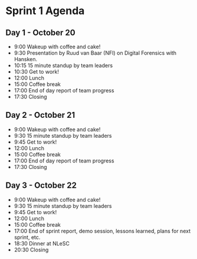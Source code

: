 # Sprint 1 Agenda 

## Day 1 - October 20

- 9:00 Wakeup with coffee and cake!
- 9:30 Presentation by Ruud van Baar (NFI) on Digital Forensics with Hansken.
- 10:15 15 minute standup by team leaders
- 10:30 Get to work!
- 12:00 Lunch
- 15:00 Coffee break 
- 17:00 End of day report of team progress
- 17:30 Closing

## Day 2 - October 21

- 9:00 Wakeup with coffee and cake!
- 9:30 15 minute standup by team leaders
- 9:45 Get to work!
- 12:00 Lunch
- 15:00 Coffee break 
- 17:00 End of day report of team progress
- 17:30 Closing

## Day 3 - October 22

- 9:00 Wakeup with coffee and cake!
- 9:30 15 minute standup by team leaders
- 9:45 Get to work!
- 12:00 Lunch
- 15:00 Coffee break 
- 17:00 End of sprint report, demo session, lessons learned, plans for next sprint, etc.
- 18:30 Dinner at NLeSC
- 20:30 Closing
